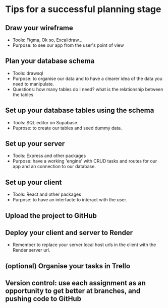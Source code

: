 # Tips for a successful planning stage 

## Draw your wireframe

- Tools: Figma, Ok so, Excalidraw...
- Purpose: to see our app from the user's point of view

## Plan your database schema

- Tools: drawsql
- Purpose: to organise our data and to have a clearer idea of the data you need to manipulate.
- Questions: how many tables do I need? what is the relationship between the tables 

## Set up your database tables using the schema 
- Tools: SQL editor on Supabase.
- Puprose: to create our tables and seed dummy data.

## Set up your server
- Tools: Express and other packages 
- Purpose: have a working 'engine' with CRUD tasks and routes for our app and an connection to our database.

## Set up your client
- Tools: React and other packages
- Purpose: to have an interfacte to interact with the user.

## Upload the project to GitHub

## Deploy your client and server to Render 
- Remember to replace your server local host urls in the client with the Render server url. 

## (optional) Organise your tasks in Trello

## Version control: use each assignment as an opportunity to get better at branches, and pushing code to GitHub 